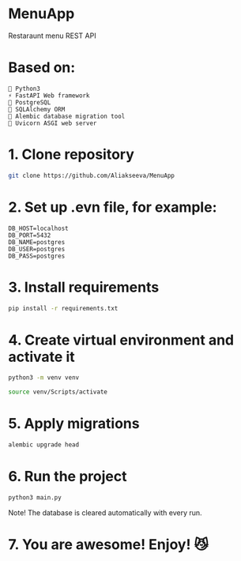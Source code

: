 # MenuApp
Restaraunt menu REST API
<!--  DELETE THE LINES ABOVE THIS AND WRITE YOUR PROJECT README BELOW -->

# Based on:
```
🐍 Python3
⚡ FastAPI Web framework
🐘 PostgreSQL
📜 SQLAlchemy ORM
📝 Alembic database migration tool
🦄 Uvicorn ASGI web server
```

# 1. Clone repository

```bash
git clone https://github.com/Aliakseeva/MenuApp
```

# 2. Set up .evn file, for example:

```text
DB_HOST=localhost
DB_PORT=5432
DB_NAME=postgres
DB_USER=postgres
DB_PASS=postgres
```

# 3. Install requirements

```bash
pip install -r requirements.txt
```

# 4. Create virtual environment and activate it

```bash
python3 -m venv venv
```
```bash
source venv/Scripts/activate
```

# 5. Apply migrations

```bash
alembic upgrade head
```

# 6. Run the project

```bash
python3 main.py
```

Note! The database is cleared automatically with every run.

# 7. You are awesome! Enjoy! 😼
